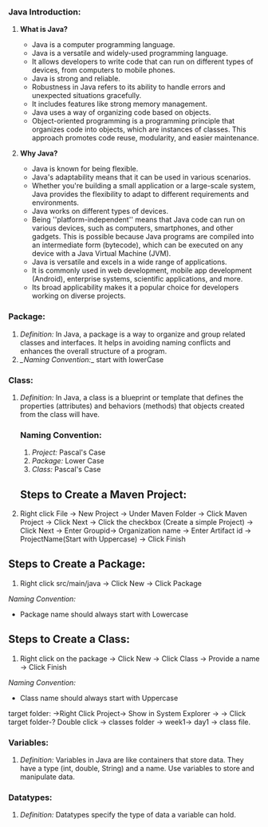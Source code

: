 ### Java Introduction:

1. **What is Java?**
      - Java is a computer programming language. 
      - Java is a versatile and widely-used programming language. 
      - It allows developers to write code that can run on different types of devices, from computers to mobile phones.
      - Java is strong and reliable.
      - Robustness in Java refers to its ability to handle errors and unexpected situations gracefully. 
      - It includes features like strong memory management.
      - Java uses a way of organizing code based on objects.
      - Object-oriented programming is a programming principle that organizes code into objects, which are instances of classes. This approach promotes code reuse, modularity, and easier maintenance.

2. **Why Java?**

     -  Java is known for being flexible.
     -  Java's adaptability means that it can be used in various scenarios. 
     -  Whether you're building a small application or a large-scale system, Java provides the flexibility to adapt to different requirements and environments.
     - Java works on different types of devices.
     - Being ''platform-independent'' means that Java code can run on various devices, such as computers, smartphones, and other gadgets. This is possible because Java programs are compiled into an intermediate form (bytecode), which can be executed on any device with a Java Virtual Machine (JVM).
     - Java is versatile and excels in a wide range of applications.
     - It is commonly used in web development, mobile app development (Android), enterprise systems, scientific applications, and more. 
     - Its broad applicability makes it a popular choice for developers working on diverse projects.



### Package:
   1. *Definition:*
      In Java, a package is a way to organize and group related classes and interfaces. It helps in avoiding naming conflicts and enhances the overall structure of a program.
   2. *_Naming Convention:*_
      start with lowerCase    

### Class:
   1. *Definition:*
      In Java, a class is a blueprint or template that defines the properties (attributes) and behaviors (methods) that objects created from the class will have.

      ### Naming Convention:
      1. *Project:*
      Pascal's Case
      2. *Package:*
      Lower Case
      3. *Class:*
      Pascal's Case

      ## Steps to Create a Maven Project:
1. Right click File -> New Project ->
   Under Maven Folder -> Click Maven Project ->
   Click Next -> Click the checkbox (Create a simple Project) ->
   Click Next -> Enter Groupid-> Organization name
   -> Enter Artifact id -> ProjectName(Start with Uppercase)
   -> Click Finish
       
## Steps to Create a Package:
1. Right click src/main/java -> Click New -> Click Package

*Naming Convention:*
   - Package name should always start with Lowercase

## Steps to Create a Class:
1. Right click on the package -> Click New -> Click Class -> Provide a name -> Click Finish


*Naming Convention:*
   - Class name should always start with Uppercase

target folder:
  ->Right Click Project-> Show in System Explorer ->
-> Click target folder-? Double click -> classes folder -> week1-> day1 -> class file.

### Variables:
   1. *Definition:*
     Variables in Java are like containers that store data. They have a type (int, double, String) and a name. Use variables to store and manipulate data.

### Datatypes:
   1. *Definition:*
       Datatypes specify the type of data a variable can hold. 

